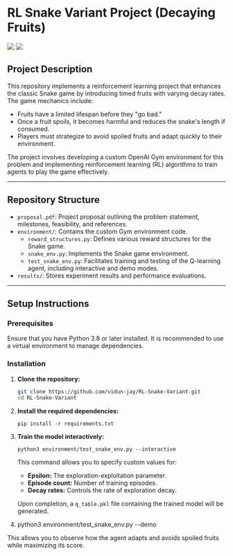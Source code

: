 # RL Snake Variant Project (Decaying Fruits)
![](https://img.shields.io/badge/gym-0.26.2-7F66E5) ![](https://img.shields.io/badge/pygame-2.6.1-AAEEBB)

## Project Description

This repository implements a reinforcement learning project that enhances the classic Snake game by introducing timed fruits with varying decay rates. The game mechanics include:
- Fruits have a limited lifespan before they "go bad."
- Once a fruit spoils, it becomes harmful and reduces the snake's length if consumed.
- Players must strategize to avoid spoiled fruits and adapt quickly to their environment.

The project involves developing a custom OpenAI Gym environment for this problem and implementing reinforcement learning (RL) algorithms to train agents to play the game effectively.

---

## Repository Structure

- `proposal.pdf`: Project proposal outlining the problem statement, milestones, feasibility, and references.
- `environment/`: Contains the custom Gym environment code.
  - `reward_structures.py`: Defines various reward structures for the Snake game.
  - `snake_env.py`: Implements the Snake game environment.
  - `test_snake_env.py`: Facilitates training and testing of the Q-learning agent, including interactive and demo modes.
- `results/`: Stores experiment results and performance evaluations.

---

## Setup Instructions

### Prerequisites

Ensure that you have Python 3.8 or later installed. It is recommended to use a virtual environment to manage dependencies.

### Installation

1. **Clone the repository:**
   ```bash
   git clone https://github.com/vidun-jay/RL-Snake-Variant.git
   cd RL-Snake-Variant
   ```

2. **Install the required dependencies:**
   ```
   pip install -r requirements.txt
   ```
3. **Train the model interactively:**
   ```
   python3 environment/test_snake_env.py --interactive
   ```
   This command allows you to specify custom values for:
   - **Epsilon:** The exploration-exploitation parameter.
   - **Episode count:** Number of training episodes.
   - **Decay rates:** Controls the rate of exploration decay.

    Upon completion, a `q_table.pkl` file containing the trained model will be generated.

4. python3 environment/test_snake_env.py --demo

This allows you to observe how the agent adapts and avoids spoiled fruits while maximizing its score.
